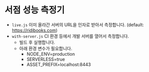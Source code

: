 # 서점 성능 측정기

* `live.js` 이미 올라간 서버의 URL을 인자로 받아서 측정합니다. (default: https://ridibooks.com)
* `with-server.js` CI 환경 등에서 개발 서버를 열어서 측정합니다.
  * 빌드 후 실행합니다.
  * 아래 환경 변수가 필요합니다.
    * NODE_ENV=production
    * SERVERLESS=true
    * ASSET_PREFIX=localhost:8443

